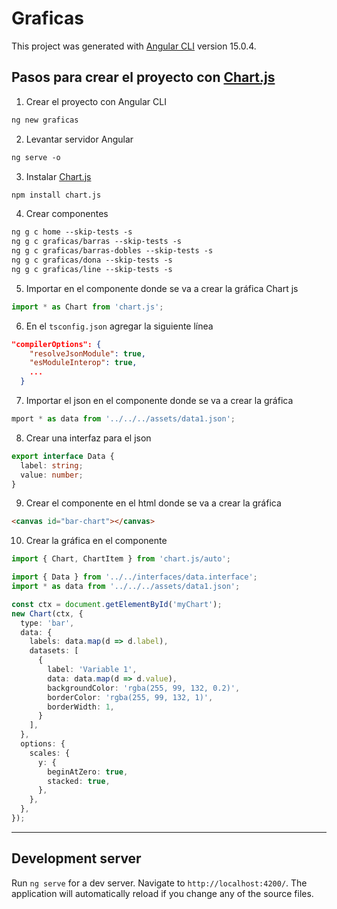 # Graficas

This project was generated with [Angular CLI](https://github.com/angular/angular-cli) version 15.0.4.

## Pasos para crear el proyecto con [Chart.js](https://www.chartjs.org/)

1. Crear el proyecto con Angular CLI  

```markdown
ng new graficas
```

2. Levantar servidor Angular

```markdown
ng serve -o
```

3. Instalar [Chart.js](https://www.chartjs.org/)

```markdown
npm install chart.js
```

4. Crear componentes

``` markdown
ng g c home --skip-tests -s
ng g c graficas/barras --skip-tests -s
ng g c graficas/barras-dobles --skip-tests -s
ng g c graficas/dona --skip-tests -s
ng g c graficas/line --skip-tests -s
```

5. Importar en el componente donde se va a crear la gráfica Chart js

```typescript
import * as Chart from 'chart.js';
```

6. En el `tsconfig.json` agregar la siguiente línea

```json
"compilerOptions": {
    "resolveJsonModule": true,
    "esModuleInterop": true,
    ...
  }
```

7. Importar el json en el componente donde se va a crear la gráfica

```typescript
mport * as data from '../../../assets/data1.json';
```

8. Crear una interfaz para el json

```typescript
export interface Data {
  label: string;
  value: number;
}
```

9. Crear el componente en el html donde se va a crear la gráfica

```html
<canvas id="bar-chart"></canvas>
```

10. Crear la gráfica en el componente

```typescript
import { Chart, ChartItem } from 'chart.js/auto';

import { Data } from '../../interfaces/data.interface';
import * as data from '../../../assets/data1.json';

const ctx = document.getElementById('myChart');
new Chart(ctx, {
  type: 'bar',
  data: {
    labels: data.map(d => d.label),
    datasets: [
      {
        label: 'Variable 1',
        data: data.map(d => d.value),
        backgroundColor: 'rgba(255, 99, 132, 0.2)',
        borderColor: 'rgba(255, 99, 132, 1)',
        borderWidth: 1,
      }
    ],
  },
  options: {
    scales: {
      y: {
        beginAtZero: true,
        stacked: true,
      },
    },
  },
});
```

---

## Development server

Run `ng serve` for a dev server. Navigate to `http://localhost:4200/`. The application will automatically reload if you change any of the source files.
